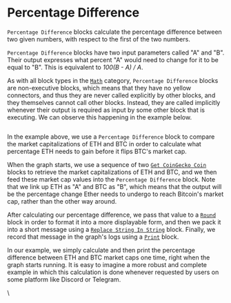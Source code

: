 # Percentage Difference

`Percentage Difference` blocks calculate the percentage difference between two given numbers, with respect to the first of the two numbers.

`Percentage Difference` blocks have two input parameters called "A" and "B". Their output expresses what percent "A" would need to change for it to be equal to "B". This is equivalent to _100(B - A) / A_.

As with all block types in the [`Math`](./) category, `Percentage Difference` blocks are non-executive blocks, which means that they have no yellow connectors, and thus they are never called explicitly by other blocks, and they themselves cannot call other blocks. Instead, they are called implicitly whenever their output is required as input by some other block that is executing. We can observe this happening in the example below.

<figure><img src="https://i.imgur.com/0crIZ27.png" alt=""><figcaption></figcaption></figure>

In the example above, we use a `Percentage Difference` block to compare the market capitalizations of ETH and BTC in order to calculate what percentage ETH needs to gain before it flips BTC's market cap.

When the graph starts, we use a sequence of two [`Get CoinGecko Coin`](../../blocks-exchange/coingecko/get-coingecko-coin.md) blocks to retrieve the market capitalizations of ETH and BTC, and we then feed these market cap values into the `Percentage Difference` block. Note that we link up ETH as "A" and BTC as "B", which means that the output will be the percentage change Ether needs to undergo to reach Bitcoin's market cap, rather than the other way around.

After calculating our percentage difference, we pass that value to a [`Round`](round.md) block in order to format it into a more displayable form, and then we pack it into a short message using a [`Replace String In String`](../string/replace-string-in-string.md) block. Finally, we record that message in the graph's logs using a [`Print`](../log/print.md) block.

In our example, we simply calculate and then print the percentage difference between ETH and BTC market caps one time, right when the graph starts running. It is easy to imagine a more robust and complete example in which this calculation is done whenever requested by users on some platform like Discord or Telegram.&#x20;

\
